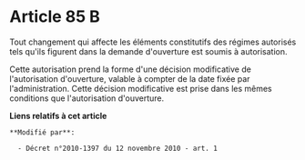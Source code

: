 # Article 85 B

Tout changement qui affecte les éléments constitutifs des régimes autorisés tels qu'ils figurent dans la demande d'ouverture
est soumis à autorisation.

Cette autorisation prend la forme d'une décision modificative de l'autorisation d'ouverture, valable à compter de la date
fixée par l'administration. Cette décision modificative est prise dans les mêmes conditions que l'autorisation d'ouverture.

**Liens relatifs à cet article**

	**Modifié par**:

	  - Décret n°2010-1397 du 12 novembre 2010 - art. 1
